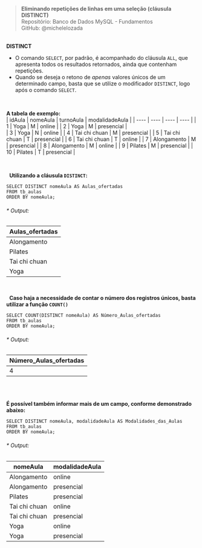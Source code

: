> **Eliminando repetições de linhas em uma seleção (cláusula DISTINCT)**     
> Repositório: Banco de Dados MySQL - Fundamentos  
> GitHub: @michelelozada
&nbsp;
     
&nbsp;  
**DISTINCT**  
- O comando `SELECT`, por padrão, é acompanhado do cláusula `ALL`, que apresenta todos os resultados retornados, ainda que contenham repetições.
- Quando se deseja o retono de *apenas* valores únicos de um determinado campo, basta que se utilize o modificador `DISTINCT`, logo após o comando `SELECT`.
&nbsp;
     
&nbsp;

**A tabela de exemplo:**  
| idAula | nomeAula      | turnoAula | modalidadeAula |
| ----   | ----          | ----      | ----           |
| 1		 | Yoga		     | M	     | online         |
| 2	     | Yoga		     | M	     | presencial	  | 	
| 3	     | Yoga		     | N	     | online		  |	
| 4	     | Tai chi chuan | M	     | presencial     |
| 5	     | Tai chi chuan | T	     | presencial     |
| 6	     | Tai chi chuan | T	     | online         | 
| 7	     | Alongamento	 | M	     | presencial     |
| 8	     | Alongamento	 | M	     | online         |
| 9	     | Pilates	     | M	     | presencial     |
| 10     | Pilates	     | T	     | presencial     |

&nbsp;
     
&nbsp;
**Utilizando a cláusula `DISTINCT`:**  
```mysql
SELECT DISTINCT nomeAula AS Aulas_ofertadas
FROM tb_aulas
ORDER BY nomeAula;
```
###### * Output: 
| Aulas_ofertadas |
| ----            |
| Alongamento     |
| Pilates         |
| Tai chi chuan   |
| Yoga            |

&nbsp;
     
&nbsp; 
**Caso haja a necessidade de contar o número dos registros únicos, basta utilizar a função `COUNT()`**
```mysql
SELECT COUNT(DISTINCT nomeAula) AS Número_Aulas_ofertadas
FROM tb_aulas
ORDER BY nomeAula;
```
###### * Output: 
| Número_Aulas_ofertadas | 
| ----                   |
| 4                      |

&nbsp;
     
&nbsp;   
**É possível também informar mais de um campo, conforme demonstrado abaixo:**
```mysql
SELECT DISTINCT nomeAula, modalidadeAula AS Modalidades_das_Aulas
FROM tb_aulas
ORDER BY nomeAula;
```
###### * Output: 
|nomeAula        | modalidadeAula |
| ----           | ----           |
| Alongamento    | online         |
| Alongamento    | presencial     |
| Pilates        | presencial     |
| Tai chi chuan  | online         |
| Tai chi chuan	 | presencial     |
| Yoga	         | online         |
| Yoga	         | presencial     |